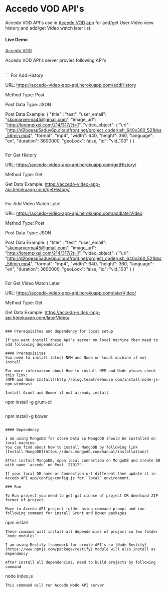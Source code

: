 # Accedo VOD API's

Accedo VOD API's use in [Accedo VOD app](https://github.com/sanjayV/accedoapp-video-fe) for add/get User Video view history and add/get Video watch later list.

#### Live Demo
[Accedo VOD](https://accedo-video-app-api.herokuapp.com/)

Accedo VOD API's server provies following API's

<br />
```
For Add History

URL: https://accedo-video-app-api.herokuapp.com/addHistory

Method Type: Post

Post Data Type: JSON

Post Data Example: {
	"title" : "test",
	"user_email": "skumarverma45@gmail.com",
	"image_url": "http://lorempixel.com/214/317/?t=1",
    "video_object": {
        "url": "http://d2bqeap5aduv6p.cloudfront.net/project_coderush_640x360_521kbs_56min.mp4",
        "format": "mp4",
        "width": 640,
        "height": 360,
        "language": "en",
        "duration": 3600000,
        "geoLock": false,
        "id": "vid_103"
    }
}
```

```
For Get History

URL: https://accedo-video-app-api.herokuapp.com/getHistory/

Method Type: Get

Get Data Example: https://accedo-video-app-api.herokuapp.com/getHistory/<userEmalId>
```

```
For Add Video Watch Later

URL: https://accedo-video-app-api.herokuapp.com/addlaterVideo

Method Type: Post

Post Data Type: JSON

Post Data Example: {
	"title" : "test",
	"user_email": "skumarverma45@gmail.com",
	"image_url": "http://lorempixel.com/214/317/?t=1",
    "video_object": {
        "url": "http://d2bqeap5aduv6p.cloudfront.net/project_coderush_640x360_521kbs_56min.mp4",
        "format": "mp4",
        "width": 640,
        "height": 360,
        "language": "en",
        "duration": 3600000,
        "geoLock": false,
        "id": "vid_103"
    }
}
```

```
For Get Video Watch Later

URL: https://accedo-video-app-api.herokuapp.com/laterVideo/

Method Type: Get

Get Data Example: https://accedo-video-app-api.herokuapp.com/laterVideo/<userEmalId>
```

### Prerequisites and dependency for local setup

If you want install these Api's server on local machine then need to add following dependencies

#### Prerequisites
You need to install latest NPM and Node on local machine if not install 

For more information about How to install NPM and Node pleaes check this link:
[NPM and Node Install](http://blog.teamtreehouse.com/install-node-js-npm-windows)

Install Grunt and Bower if not already install
```
npm install -g grunt-cli
```

```
npm install -g bower
```

#### Dependency

I am using MongoDB for store Data so MongoDB should be installed on local machine.
You can find about how to install MongoDB by following link
[Install MongoDB](https://docs.mongodb.com/manual/installation/)

After install MongoDB, open local connection on MongoDB and create DB with name `accedo` on Post '27017'.

If your local DB name or Connection url different then update it in Accedo API app/config/config.js for `local` environment.

### Run

To Run project you need to get git clonse of project OR download ZIP format of project.

Move to Accedo API project folder using command prompt and run following command for install Grunt and Bower packages 
```
npm install
```
These command will install all dependencies of project in two folder `node_modules`

I am using Restify framework for create API's so [Node Restify](https://www.npmjs.com/package/restify) module will also install as dependency

After install all dependencies, need to build projects by following command

```
node index.js
```
This command will run Accedo Node API server. 
